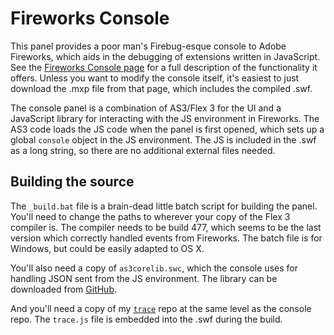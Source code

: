 # Fireworks Console

This panel provides a poor man's Firebug-esque console to Adobe Fireworks, which aids in the debugging of extensions written in JavaScript.  See the [Fireworks Console page](http://johndunning.com/fireworks/about/FWConsole) for a full description of the functionality it offers.  Unless you want to modify the console itself, it's easiest to just download the .mxp file from that page, which includes the compiled .swf.

The console panel is a combination of AS3/Flex 3 for the UI and a JavaScript library for interacting with the JS environment in Fireworks.  The AS3 code loads the JS code when the panel is first opened, which sets up a global `console` object in the JS environment.  The JS is included in the .swf as a long string, so there are no additional external files needed.  


## Building the source

The `_build.bat` file is a brain-dead little batch script for building the panel.  You'll need to change the paths to wherever your copy of the Flex 3 compiler is.  The compiler needs to be build 477, which seems to be the last version which correctly handled events from Fireworks.  The batch file is for Windows, but could be easily adapted to OS X.

You'll also need a copy of `as3corelib.swc`, which the console uses for handling JSON sent from the JS environment.  The library can be downloaded from [GitHub](https://github.com/mikechambers/as3corelib/downloads).

And you'll need a copy of my [`trace`](https://github.com/fwextensions/trace) repo at the same level as the console repo.  The `trace.js` file is embedded into the .swf during the build.
